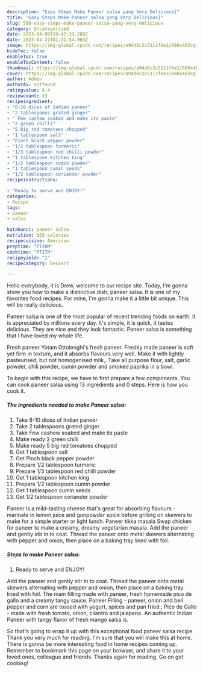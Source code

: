 ```yaml
---
description: "Easy Steps Make Paneer salsa yang Very Delicious}"
title: "Easy Steps Make Paneer salsa yang Very Delicious}"
slug: 580-easy-steps-make-paneer-salsa-yang-very-delicious
category: Uncategorized
date: 2023-04-09T19:47:33.288Z
date: 2023-04-21T01:31:54.963Z
image: https://img-global.cpcdn.com/recipes/a94d6c2c5111f6e2/680x482cq70/paneer-salsa-recipe-main-photo.jpg
hideToc: false
enableToc: true
enableTocContent: false
thumbnail: https://img-global.cpcdn.com/recipes/a94d6c2c5111f6e2/680x482cq70/paneer-salsa-recipe-main-photo.jpg
cover: https://img-global.cpcdn.com/recipes/a94d6c2c5111f6e2/680x482cq70/paneer-salsa-recipe-main-photo.jpg
author: Admin
authorAv: notfound
ratingvalue: 4.4
reviewcount: 23
recipeingredient:
- "8-10 dices of Indian paneer"
- "2 tablespoons grated ginger"
- " Few cashew soaked and make its paste"
- "2 green chilli"
- "5 big red tomatoes chopped"
- "1 tablespoon salt"
- "Pinch black pepper powder"
- "1/2 tablespoon turmeric"
- "1/3 tablespoon red chilli powder"
- "1 tablespoon kitchen king"
- "1/2 tablespoon cumin powder"
- "1 tablespoon cumin seeds"
- "1/2 tablespoon coriander powder"
recipeinstructions:

- "Ready to serve and ENJOY!"
categories:
- Recipe
tags:
- paneer
- salsa

katakunci: paneer salsa 
nutrition: 163 calories
recipecuisine: American
preptime: "PT20M"
cooktime: "PT37M"
recipeyield: "1"
recipecategory: Dessert

---
```



Hello everybody, it is Drew, welcome to our recipe site. Today, I'm gonna show you how to make a distinctive dish, paneer salsa. It is one of my favorites food recipes. For mine, I'm gonna make it a little bit unique. This will be really delicious.

Paneer salsa is one of the most popular of recent trending foods on earth. It is appreciated by millions every day. It's simple, it is quick, it tastes delicious. They are nice and they look fantastic. Paneer salsa is something that I have loved my whole life.

Fresh paneer Yotam Ottolenghi&#39;s fresh paneer. Freshly made paneer is soft yet firm in texture, and it absorbs flavours very well. Make it with lightly pasteurised, but not homogenised milk,. Take all purpose flour, salt, garlic powder, chili powder, cumin powder and smoked paprika in a bowl.


To begin with this recipe, we have to first prepare a few components. You can cook paneer salsa using 13 ingredients and 0 steps. Here is how you cook it.

<!--inarticleads1-->

##### The ingredients needed to make Paneer salsa:

1. Take 8-10 dices of Indian paneer
1. Take 2 tablespoons grated ginger
1. Take  Few cashew soaked and make its paste
1. Make ready 2 green chilli
1. Make ready 5 big red tomatoes chopped
1. Get 1 tablespoon salt
1. Get Pinch black pepper powder
1. Prepare 1/2 tablespoon turmeric
1. Prepare 1/3 tablespoon red chilli powder
1. Get 1 tablespoon kitchen king
1. Prepare 1/2 tablespoon cumin powder
1. Get 1 tablespoon cumin seeds
1. Get 1/2 tablespoon coriander powder


Paneer is a mild-tasting cheese that&#39;s great for absorbing flavours - marinate in lemon juice and gunpowder spice before grilling on skewers to make for a simple starter or light lunch. Paneer tikka masala Swap chicken for paneer to make a creamy, dreamy vegetarian masala. Add the paneer and gently stir in to coat. Thread the paneer onto metal skewers alternating with pepper and onion, then place on a baking tray lined with foil. 

<!--inarticleads2-->

##### Steps to make Paneer salsa:


1. Ready to serve and ENJOY!

Add the paneer and gently stir in to coat. Thread the paneer onto metal skewers alternating with pepper and onion, then place on a baking tray lined with foil. The main filling made with paneer, fresh homemade pico de gallo and a creamy tangy sauce. Paneer Filling - paneer, onion and bell pepper and corn are tossed with yogurt, spices and pan fried.; Pico de Gallo - made with fresh tomato, onion, cilantro and jalapeno. An authentic Indian Paneer with tangy flavor of fresh mango salsa is. 

So that's going to wrap it up with this exceptional food paneer salsa recipe. Thank you very much for reading. I'm sure that you will make this at home. There is gonna be more interesting food in home recipes coming up. Remember to bookmark this page on your browser, and share it to your loved ones, colleague and friends. Thanks again for reading. Go on get cooking!
